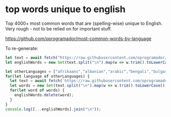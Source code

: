 # top words unique to english

Top 4000+ most common words that are (spelling-wise) unique to English. Very rough - not to be relied on for important stuff.

https://github.com/oprogramador/most-common-words-by-language

To re-generate:

```js
let text = await fetch("https://raw.githubusercontent.com/oprogramador/most-common-words-by-language/master/src/resources/english.txt").then(r => r.text());
let englishWords = new Set(text.split("\n").map(w => w.trim().toLowerCase()));

let otherLanguages = ["afrikaans","albanian","arabic","bengali","bulgarian","catalan","chinese","czech","danish","dutch","esperanto","estonian","farsi","finnish","french","german","greek","hebrew","hindi","hungarian","indonesian","italian","japanese","kazakh","korean","latvian","lithuanian","macedonian","norwegian","polish","portuguese","romanian","russian","serbian","slovak","slovenian","spanish","swedish","thai","turkish","ukrainian","vietnamese"];
for(let language of otherLanguages) {
  let text = await fetch(`https://raw.githubusercontent.com/oprogramador/most-common-words-by-language/master/src/resources/${language}.txt`).then(r => r.text());
  let words = new Set(text.split("\n").map(w => w.trim().toLowerCase()));
  for(let word of words) {
    englishWords.delete(word);
  }
}
console.log([...englishWords].join("\n"));
```
